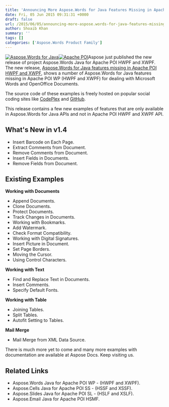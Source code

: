 ```yaml
---
title: 'Announcing More Aspose.Words for Java Features Missing in Apache POI HWPF and XWPF - v 1.4 - Now with Added Features'
date: Fri, 05 Jun 2015 09:31:31 +0000
draft: false
url: /2015/06/05/announcing-more-aspose.words-for-java-features-missing-in-apache-poi-hwpf-and-xwpf-v-1.4-now-with-added-features/
author: Shoaib Khan
summary: ''
tags: []
categories: ['Aspose.Words Product Family']
---
```


[![Aspose.Words for Java][1]](https://blog.aspose.com/)[![][2]](https://poi.apache.org/)Aspose just published the new release of project Aspose.Words Java for Apache POI HWPF and XWPF. The new release, [Aspose.Words for Java features missing in Apache POI HWPF and XWPF][3], shows a number of Aspose.Words for Java features missing in Apache POI WP (HWPF and XWPF) for dealing with Microsoft Words and OpenOffice Documents.

The source code of these examples is freely hosted on popular social coding sites like [CodePlex][4] and [GitHub][5].

This release contains a few new examples of features that are only available in Aspose.Words for Java APIs and not in Apache POI HWPF and XWPF API.

## What's New in v1.4

*   Insert Barcode on Each Page.
*   Extract Comments from Document.
*   Remove Comments from Document.
*   Insert Fields in Documents.
*   Remove Fields from Document.

## Existing Examples

**Working with Documents**

*   Append Documents.
*   Clone Documents.
*   Protect Documents.
*   Track Changes in Documents.
*   Working with Bookmarks.
*   Add Watermark.
*   Check Format Compatibility.
*   Working with Digital Signatures.
*   Insert Picture in Document.
*   Set Page Borders.
*   Moving the Cursor.
*   Using Control Characters.

**Working with Text**

*   Find and Replace Text in Documents.
*   Insert Comments.
*   Specify Default Fonts.

**Working with Table**

*   Joining Tables.
*   Split Tables.
*   Autofit Setting to Tables.

**Mail Merge**

*   Mail Merge from XML Data Source.

There is much more yet to come and many more examples with documentation are available at Aspose Docs. Keep visiting us.

## Related Links

*   Aspose.Words Java for Apache POI WP - (HWPF and XWPF).
*   Aspose.Cells Java for Apache POI SS - (HSSF and XSSF).
*   Aspose.Slides Java for Apache POI SL - (HSLF and XSLF).
*   Aspose.Email Java for Apache POI HSMF.




[1]: https://blog.aspose.com/wp-content/uploads/sites/2/2014/06/aspose_words-for-java.png "Aspose.Words for Java"
[2]: https://blog.aspose.com/wp-content/uploads/sites/2/2015/01/apache-poi.png "Apache POI"
[3]: https://downloads.aspose.com/total
[4]: https://docs.aspose.com/
[5]: https://github.com/asposemarketplace/Aspose_for_Apache_POI




